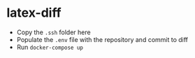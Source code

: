 # latex-diff

- Copy the `.ssh` folder here
- Populate the `.env` file with the repository and commit to diff
- Run `docker-compose up`